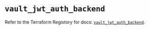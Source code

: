 # `vault_jwt_auth_backend`

Refer to the Terraform Registory for docs: [`vault_jwt_auth_backend`](https://www.terraform.io/docs/providers/vault/r/jwt_auth_backend).
